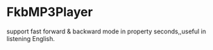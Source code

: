 FkbMP3Player
============

support fast forward &amp; backward mode in property seconds,,useful in listening English.
